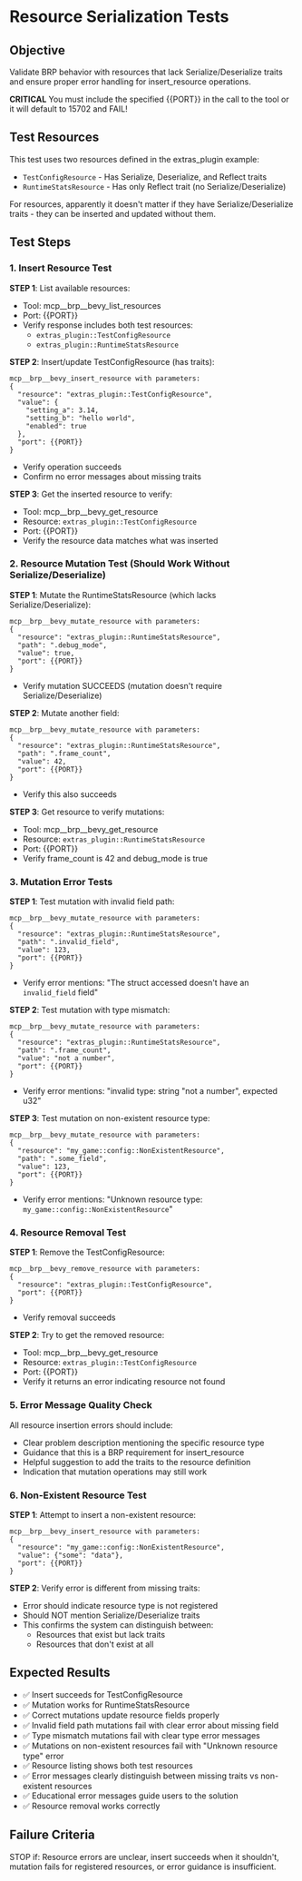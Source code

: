 # Resource Serialization Tests

## Objective
Validate BRP behavior with resources that lack Serialize/Deserialize traits and ensure proper error handling for insert_resource operations.

**CRITICAL** You must include the specified {{PORT}} in the call to the tool or it will default to 15702 and FAIL!

## Test Resources
This test uses two resources defined in the extras_plugin example:
- `TestConfigResource` - Has Serialize, Deserialize, and Reflect traits
- `RuntimeStatsResource` - Has only Reflect trait (no Serialize/Deserialize)

For resources, apparently it doesn't matter if they have Serialize/Deserialize traits - they can be inserted and updated without them.

## Test Steps

### 1. Insert Resource Test
**STEP 1**: List available resources:
- Tool: mcp__brp__bevy_list_resources
- Port: {{PORT}}
- Verify response includes both test resources:
  - `extras_plugin::TestConfigResource`
  - `extras_plugin::RuntimeStatsResource`

**STEP 2**: Insert/update TestConfigResource (has traits):
```
mcp__brp__bevy_insert_resource with parameters:
{
  "resource": "extras_plugin::TestConfigResource",
  "value": {
    "setting_a": 3.14,
    "setting_b": "hello world",
    "enabled": true
  },
  "port": {{PORT}}
}
```
- Verify operation succeeds
- Confirm no error messages about missing traits

**STEP 3**: Get the inserted resource to verify:
- Tool: mcp__brp__bevy_get_resource
- Resource: `extras_plugin::TestConfigResource`
- Port: {{PORT}}
- Verify the resource data matches what was inserted

### 2. Resource Mutation Test (Should Work Without Serialize/Deserialize)
**STEP 1**: Mutate the RuntimeStatsResource (which lacks Serialize/Deserialize):
```
mcp__brp__bevy_mutate_resource with parameters:
{
  "resource": "extras_plugin::RuntimeStatsResource",
  "path": ".debug_mode",
  "value": true,
  "port": {{PORT}}
}
```
- Verify mutation SUCCEEDS (mutation doesn't require Serialize/Deserialize)

**STEP 2**: Mutate another field:
```
mcp__brp__bevy_mutate_resource with parameters:
{
  "resource": "extras_plugin::RuntimeStatsResource",
  "path": ".frame_count",
  "value": 42,
  "port": {{PORT}}
}
```
- Verify this also succeeds

**STEP 3**: Get resource to verify mutations:
- Tool: mcp__brp__bevy_get_resource
- Resource: `extras_plugin::RuntimeStatsResource`
- Port: {{PORT}}
- Verify frame_count is 42 and debug_mode is true

### 3. Mutation Error Tests
**STEP 1**: Test mutation with invalid field path:
```
mcp__brp__bevy_mutate_resource with parameters:
{
  "resource": "extras_plugin::RuntimeStatsResource",
  "path": ".invalid_field",
  "value": 123,
  "port": {{PORT}}
}
```
- Verify error mentions: "The struct accessed doesn't have an `invalid_field` field"

**STEP 2**: Test mutation with type mismatch:
```
mcp__brp__bevy_mutate_resource with parameters:
{
  "resource": "extras_plugin::RuntimeStatsResource",
  "path": ".frame_count",
  "value": "not a number",
  "port": {{PORT}}
}
```
- Verify error mentions: "invalid type: string \"not a number\", expected u32"

**STEP 3**: Test mutation on non-existent resource type:
```
mcp__brp__bevy_mutate_resource with parameters:
{
  "resource": "my_game::config::NonExistentResource",
  "path": ".some_field",
  "value": 123,
  "port": {{PORT}}
}
```
- Verify error mentions: "Unknown resource type: `my_game::config::NonExistentResource`"

### 4. Resource Removal Test
**STEP 1**: Remove the TestConfigResource:
```
mcp__brp__bevy_remove_resource with parameters:
{
  "resource": "extras_plugin::TestConfigResource",
  "port": {{PORT}}
}
```
- Verify removal succeeds

**STEP 2**: Try to get the removed resource:
- Tool: mcp__brp__bevy_get_resource
- Resource: `extras_plugin::TestConfigResource`
- Port: {{PORT}}
- Verify it returns an error indicating resource not found

### 5. Error Message Quality Check
All resource insertion errors should include:
- Clear problem description mentioning the specific resource type
- Guidance that this is a BRP requirement for insert_resource
- Helpful suggestion to add the traits to the resource definition
- Indication that mutation operations may still work

### 6. Non-Existent Resource Test
**STEP 1**: Attempt to insert a non-existent resource:
```
mcp__brp__bevy_insert_resource with parameters:
{
  "resource": "my_game::config::NonExistentResource",
  "value": {"some": "data"},
  "port": {{PORT}}
}
```

**STEP 2**: Verify error is different from missing traits:
- Error should indicate resource type is not registered
- Should NOT mention Serialize/Deserialize traits
- This confirms the system can distinguish between:
  - Resources that exist but lack traits
  - Resources that don't exist at all

## Expected Results
- ✅ Insert succeeds for TestConfigResource
- ✅ Mutation works for RuntimeStatsResource
- ✅ Correct mutations update resource fields properly
- ✅ Invalid field path mutations fail with clear error about missing field
- ✅ Type mismatch mutations fail with clear type error messages
- ✅ Mutations on non-existent resources fail with "Unknown resource type" error
- ✅ Resource listing shows both test resources
- ✅ Error messages clearly distinguish between missing traits vs non-existent resources
- ✅ Educational error messages guide users to the solution
- ✅ Resource removal works correctly

## Failure Criteria
STOP if: Resource errors are unclear, insert succeeds when it shouldn't, mutation fails for registered resources, or error guidance is insufficient.
